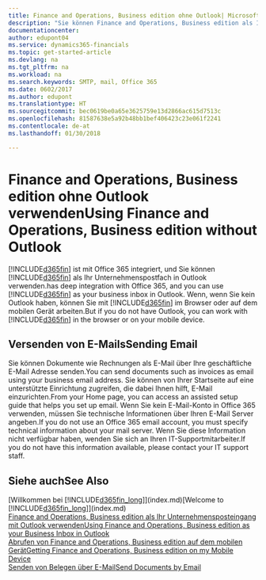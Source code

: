 ```yaml
---
title: Finance and Operations, Business edition ohne Outlook| Microsoft Docs verwenden
description: "Sie können Finance and Operations, Business edition als Ihr Geschäftseingang in Outlook verwenden, da es mit Office 365 integriert ist, aber Sie ohne Outlook in einem Browser oder auf dem mobilen Gerät auch bearbeiten können."
documentationcenter: 
author: edupont04
ms.service: dynamics365-financials
ms.topic: get-started-article
ms.devlang: na
ms.tgt_pltfrm: na
ms.workload: na
ms.search.keywords: SMTP, mail, Office 365
ms.date: 0602/2017
ms.author: edupont
ms.translationtype: HT
ms.sourcegitcommit: bec0619be0a65e3625759e13d2866ac615d7513c
ms.openlocfilehash: 81587638e5a92b48bb1bef406423c23e061f2241
ms.contentlocale: de-at
ms.lasthandoff: 01/30/2018

---
```

# <a name="using-finance-and-operations-business-edition-without-outlook"></a><span data-ttu-id="e343c-103">Finance and Operations, Business edition ohne Outlook verwenden</span><span class="sxs-lookup"><span data-stu-id="e343c-103">Using Finance and Operations, Business edition without Outlook</span></span>
[!INCLUDE[d365fin](includes/d365fin_md.md)] <span data-ttu-id="e343c-104">ist mit Office 365  integriert, und Sie können [!INCLUDE[d365fin](includes/d365fin_md.md)] als Ihr Unternehmenspostfach in Outlook verwenden.</span><span class="sxs-lookup"><span data-stu-id="e343c-104">has deep integration with Office 365, and you can use [!INCLUDE[d365fin](includes/d365fin_md.md)] as your business inbox in Outlook.</span></span> <span data-ttu-id="e343c-105">Wenn, wenn Sie kein Outlook haben, können Sie mit [!INCLUDE[d365fin](includes/d365fin_md.md)] im Browser oder auf dem mobilen Gerät arbeiten.</span><span class="sxs-lookup"><span data-stu-id="e343c-105">But if you do not have Outlook, you can work with [!INCLUDE[d365fin](includes/d365fin_md.md)] in the browser or on your mobile device.</span></span>  

## <a name="sending-email"></a><span data-ttu-id="e343c-106">Versenden von E-Mails</span><span class="sxs-lookup"><span data-stu-id="e343c-106">Sending Email</span></span>
<span data-ttu-id="e343c-107">Sie können Dokumente wie Rechnungen als E-Mail über Ihre geschäftliche E-Mail Adresse senden.</span><span class="sxs-lookup"><span data-stu-id="e343c-107">You can send documents such as invoices as email using your business email address.</span></span> <span data-ttu-id="e343c-108">Sie können von Ihrer Startseite auf eine unterstützte Einrichtung zugreifen, die dabei Ihnen hilft, E-Mail einzurichten.</span><span class="sxs-lookup"><span data-stu-id="e343c-108">From your Home page, you can access an assisted setup guide that helps you set up email.</span></span> <span data-ttu-id="e343c-109">Wenn Sie kein E-Mail-Konto in Office 365 verwenden, müssen Sie technische Informationen über Ihren E-Mail Server angeben.</span><span class="sxs-lookup"><span data-stu-id="e343c-109">If you do not use an Office 365 email account, you must specify technical information about your mail server.</span></span> <span data-ttu-id="e343c-110">Wenn Sie diese Information nicht verfügbar haben, wenden Sie sich an Ihren IT-Supportmitarbeiter.</span><span class="sxs-lookup"><span data-stu-id="e343c-110">If you do not have this information available, please contact your IT support staff.</span></span>  


## <a name="see-also"></a><span data-ttu-id="e343c-111">Siehe auch</span><span class="sxs-lookup"><span data-stu-id="e343c-111">See Also</span></span>
<span data-ttu-id="e343c-112">[Willkommen bei [!INCLUDE[d365fin_long](includes/d365fin_long_md.md)]](index.md)</span><span class="sxs-lookup"><span data-stu-id="e343c-112">[Welcome to [!INCLUDE[d365fin_long](includes/d365fin_long_md.md)]](index.md)</span></span>  
[<span data-ttu-id="e343c-113">Finance and Operations, Business edition als Ihr Unternehmensposteingang mit Outlook verwenden</span><span class="sxs-lookup"><span data-stu-id="e343c-113">Using Finance and Operations, Business edition as your Business Inbox in Outlook</span></span>](madeira-outlook.md)  
[<span data-ttu-id="e343c-114">Abrufen von Finance and Operations, Business edition auf dem mobilen Gerät</span><span class="sxs-lookup"><span data-stu-id="e343c-114">Getting Finance and Operations, Business edition on my Mobile Device</span></span>](install-mobile-app.md)  
[<span data-ttu-id="e343c-115">Senden von Belegen über E-Mail</span><span class="sxs-lookup"><span data-stu-id="e343c-115">Send Documents by Email</span></span>](ui-how-send-documents-email.md)

